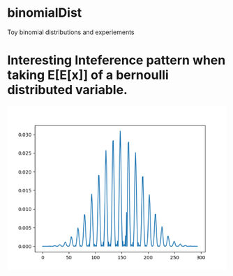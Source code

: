 # binomialDist
Toy binomial distributions and experiements

# Interesting Inteference pattern when taking E[E[x]] of a bernoulli distributed variable.
![alt text](https://github.com/AaronHavens/binomialDist/blob/master/exagerated_interfence.png)
